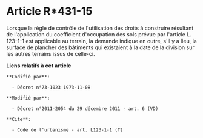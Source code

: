 # Article R*431-15

Lorsque la règle de contrôle de l'utilisation des droits à construire résultant de l'application du coefficient d'occupation
des sols prévue par l'article L. 123-1-1 est applicable au terrain, la demande indique en outre, s'il y a lieu, la surface de
plancher des bâtiments qui existaient à la date de la division sur les autres terrains issus de celle-ci.

**Liens relatifs à cet article**

	**Codifié par**:

	  - Décret n°73-1023 1973-11-08

	**Modifié par**:

	  - Décret n°2011-2054 du 29 décembre 2011 - art. 6 (VD)

	**Cite**:

	  - Code de l'urbanisme - art. L123-1-1 (T)
